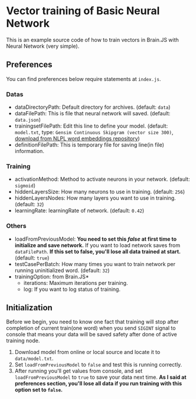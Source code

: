 # Vector training of Basic Neural Network

This is an example source code of how to train vectors in Brain.JS with Neural Network (very simple).

## Preferences

You can find preferences below require statements at `index.js`.

### Datas

- dataDirectoryPath: Default directory for archives. (default: `data`)
- dataFilePath: This is file that neural network will saved. (default: `data.json`)
- trainingsetFilePath: Edit this line to define your model. (default: `model.txt`, type: `Gensim Continuous Skipgram (vector size 300)`, [download from NLPL word embeddings repository](http://vectors.nlpl.eu/repository/))
- definitionFilePath: This is temporary file for saving line(in file) information.

### Training

- activationMethod: Method to activate neurons in your network. (default: `sigmoid`)
- hiddenLayersSize: How many neurons to use in training. (default: `256`)
- hiddenLayersNodes: How many layers you want to use in training. (default: `32`)
- learningRate: learningRate of network. (default: `0.42`)

### Others

- loadFromPreviousModel: **You need to set this *false* at first time to initialize and save network.** If you want to load network saves from `dataFilePath`. **If this set to false, you'll lose all data trained at start.** (default: `true`)
- testCasePerBatch: How many times you want to train network per running uninitialized word. (default: `32`)
- trainingOption: from Brain.JS*
  - iterations: Maximum iterations per training.
  - log: If you want to log status of training.

## Initialization

Before we begin, you need to know one fact that training will stop after completion of current train(one word) when you send `SIGINT` signal to console that means your data will be saved safety after done of active training node.

1. Download model from online or local source and locate it to `data/model.txt`.
2. Set `loadFromPreviousModel` to `false` and test this is running correctly.
3. After running you'll get values from console, and set `loadFromPreviousModel` to `true` to save your data next time. **As I said at preferences section, you'll lose all data if you run training with this option set to `false`.**

